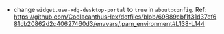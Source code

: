 *	change `widget.use-xdg-desktop-portal` to `true` in `about:config`. Ref: https://github.com/CoelacanthusHex/dotfiles/blob/69889cbf1f31d37ef681cb20862d2c40627460d3/envvars/.pam_environment#L138-L144
